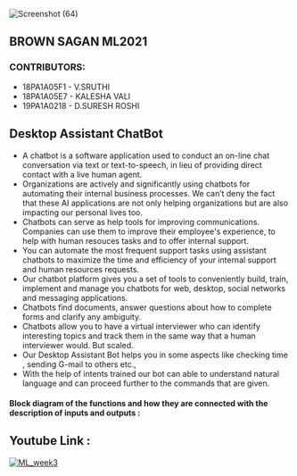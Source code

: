 ![Screenshot (64)](https://user-images.githubusercontent.com/61200479/98463291-2b6eba80-21e0-11eb-8e32-330e0a5070e5.png)

## BROWN SAGAN ML2021

### CONTRIBUTORS:
- 18PA1A05F1 - V.SRUTHI
- 18PA1A05E7 - KALESHA VALI
- 19PA1A0218 - D.SURESH ROSHI

## Desktop Assistant ChatBot

- A chatbot is a software application used to conduct an on-line chat conversation via text or text-to-speech, in lieu of providing direct contact with a live human agent.
- Organizations are actively and significantly using chatbots for automating their internal business processes. We can’t deny the fact that these AI applications are not only helping organizations but are also impacting our personal lives too.
- Chatbots can serve as help tools for improving communications. Companies can use them to improve their employee's experience, to help with human resouces tasks and to offer internal support.
- You can automate the most frequent support tasks using assistant chatbots to maximize the time and efficiency of your internal support and human resources requests.
- Our chatbot platform gives you a set of tools to conveniently build, train, implement and manage you chatbots for web, desktop, social networks and messaging applications.
- Chatbots find documents, answer questions about how to complete forms and clarify any ambiguity.
- Chatbots allow you to have a virtual interviewer who can identify interesting topics and track them in the same way that a human interviewer would. But scaled.
- Our Desktop Assistant Bot helps you in some aspects like checking time , sending G-mail to others etc.,
- With the help of intents trained our bot can able to understand natural language and can proceed further to the commands that are given.

#### Block diagram of the functions and how they are connected with the description of inputs and outputs :



## Youtube Link :
[![ML_week3](https://img.youtube.com/vi/NEi5pn8ssqY/0.jpg)](https://www.youtube.com/watch?v=NEi5pn8ssqY)



